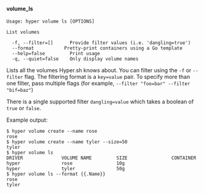 #### volume_ls

    Usage: hyper volume ls [OPTIONS]

    List volumes

      -f, --filter=[]      Provide filter values (i.e. 'dangling=true')
      --format           Pretty-print containers using a Go template
      --help=false         Print usage
      -q, --quiet=false    Only display volume names

Lists all the volumes Hyper.sh knows about. You can filter using the `-f` or `--filter` flag. The filtering format is a `key=value` pair. To specify more than one filter,  pass multiple flags (for example,  `--filter "foo=bar" --filter "bif=baz"`)

There is a single supported filter `dangling=value` which takes a boolean of `true` or `false`.

Example output:

    $ hyper volume create --name rose
    rose
    $ hyper volume create --name tyler --size=50
    tyler
    $ hyper volume ls
	DRIVER              VOLUME NAME         SIZE                CONTAINER
	hyper               rose                10g
	hyper               tyler               50g
    $ hyper volume ls --format {{.Name}}
    rose
    tyler
